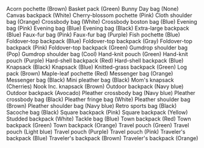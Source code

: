 Acorn pochette (Brown)
Basket pack (Green)
Bunny Day bag (None)
Canvas backpack (White)
Cherry-blossom pochette (Pink)
Cloth shoulder bag (Orange)
Crossbody bag (White)
Crossbody boston bag (Blue)
Evening bag (Pink)
Evening bag (Blue)
Evening bag (Black)
Extra-large backpack (Blue)
Faux-fur bag (Pink)
Faux-fur bag (Purple)
Fish pochette (Blue)
Foldover-top backpack (Blue)
Foldover-top backpack (Gray)
Foldover-top backpack (Pink)
Foldover-top backpack (Green)
Gumdrop shoulder bag (Pop)
Gumdrop shoulder bag (Cool)
Hand-knit pouch (Green)
Hand-knit pouch (Purple)
Hard-shell backpack (Red)
Hard-shell backpack (Blue)
Knapsack (Black)
Knapsack (Blue)
Knitted-grass backpack (Green)
Log pack (Brown)
Maple-leaf pochette (Red)
Messenger bag (Orange)
Messenger bag (Black)
Mini pleather bag (Black)
Mom's knapsack (Cherries)
Nook Inc. knapsack (Brown)
Outdoor backpack (Navy blue)
Outdoor backpack (Avocado)
Pleather crossbody bag (Navy blue)
Pleather crossbody bag (Black)
Pleather fringe bag (White)
Pleather shoulder bag (Brown)
Pleather shoulder bag (Navy blue)
Retro sports bag (Black)
Sacoche bag (Black)
Square backpack (Pink)
Square backpack (Yellow)
Studded backpack (White)
Tackle bag (Blue)
Town backpack (Red)
Town backpack (Green)
Town backpack (Orange)
Travel pouch (Green)
Travel pouch (Light blue)
Travel pouch (Purple)
Travel pouch (Pink)
Traveler's backpack (Blue)
Traveler's backpack (Brown)
Traveler's backpack (Orange)
